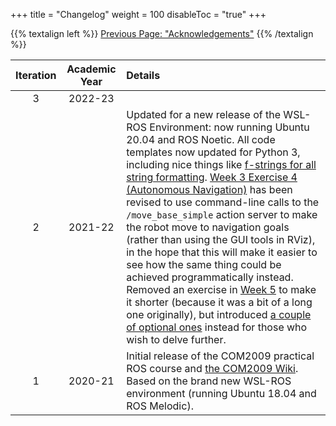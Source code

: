 +++
title = "Changelog"
weight = 100
disableToc = "true"
+++

{{% textalign left %}}
[<i class="fas fa-solid fa-arrow-left"></i> Previous Page: "Acknowledgements"](/about/acknowledgements)
{{% /textalign %}}

| Iteration | Academic Year | Details  |
|   :---:   |     :---:     |   :---   |
|     3     |    2022-23    |          |
|     2     |    2021-22    | Updated for a new release of the WSL-ROS Environment: now running Ubuntu 20.04 and ROS Noetic. All code templates now updated for Python 3, including nice things like [f-strings for all string formatting](https://realpython.com/python-f-strings/). [Week 3 Exercise 4 (Autonomous Navigation)](Week-3#ex4) has been revised to use command-line calls to the `/move_base_simple` action server to make the robot move to navigation goals (rather than using the GUI tools in RViz), in the hope that this will make it easier to see how the same thing could be achieved programmatically instead. Removed an exercise in [Week 5](Week-5) to make it shorter (because it was a bit of a long one originally), but introduced [a couple of optional ones](Week-5#advanced) instead for those who wish to delve further. |
|     1     |    2020-21    | Initial release of the COM2009 practical ROS course and [the COM2009 Wiki](https://github.com/tom-howard/COM2009/wiki). Based on the brand new WSL-ROS environment (running Ubuntu 18.04 and ROS Melodic). |